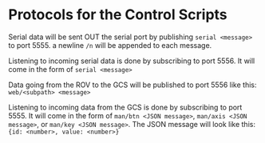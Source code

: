 # Protocols for the Control Scripts

Serial data will be sent OUT the serial port by publishing `serial <message>` to port 5555. a newline `/n` will be appended to each message.

Listening to incoming serial data is done by subscribing to port 5556. It will come in the form of `serial <message>`

Data going from the ROV to the GCS will be published to port 5556 like this:
`web/<subpath> <message>`

Listening to incoming data from the GCS is done by subscribing to port 5555. It will come in the form of `man/btn <JSON message>`, `man/axis <JSON message>`, or `man/key <JSON message>`. The JSON message will look like this: `{id: <number>, value: <number>}`